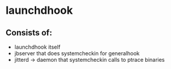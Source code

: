 # launchdhook
## Consists of:
* launchdhook itself
* jbserver that does systemcheckin for generalhook
* jitterd -> daemon that systemcheckin calls to ptrace binaries